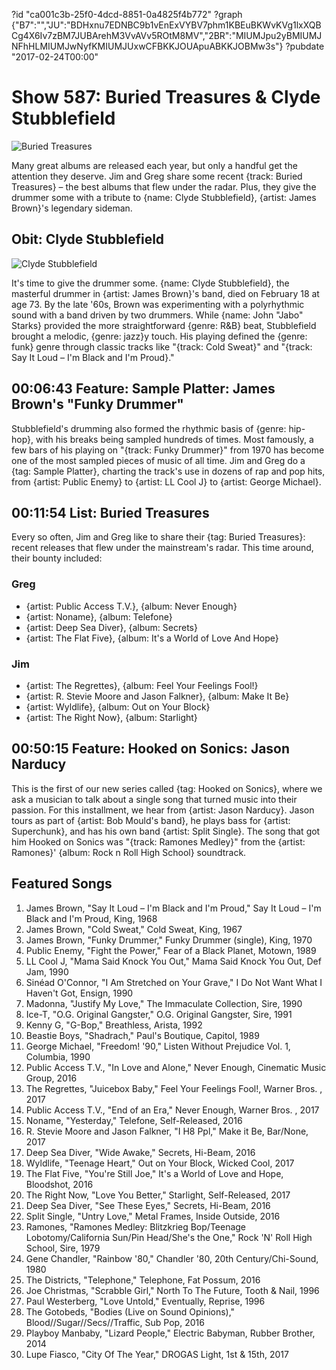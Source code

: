 ?id "ca001c3b-25f0-4dcd-8851-0a4825f4b772"
?graph {"B7":"","JU":"BDHxnu7EDNBC9b1vEnExVYBV7phm1KBEuBKWvKVg1lxXQBCg4X6Iv7zBM7JUBArehM3VvAVv5ROtM8MV","2BR":"MIUMJpu2yBMIUMJNFhHLMIUMJwNyfKMIUMJUxwCFBKKJOUApuABKKJOBMw3s"}
?pubdate "2017-02-24T00:00"
# Show 587: Buried Treasures & Clyde Stubblefield

![Buried Treasures](https://static.soundopinions.org/images/2017/buriedtreasures2017_web.jpg)

Many great albums are released each year, but only a handful get the attention they deserve. Jim and Greg share some recent {track: Buried Treasures} – the best albums that flew under the radar. Plus, they give the drummer some with a tribute to {name: Clyde Stubblefield}, {artist: James Brown}'s legendary sideman.

## Obit: Clyde Stubblefield
![Clyde Stubblefield](https://static.soundopinions.org/images/2017/clydestubblefield.jpg)

It's time to give the drummer some. {name: Clyde Stubblefield}, the masterful drummer in {artist: James Brown}'s band, died on February 18 at age 73. By the late '60s, Brown was experimenting with a polyrhythmic sound with a band driven by two drummers. While {name: John "Jabo" Starks} provided the more straightforward {genre: R&B} beat, Stubblefield brought a melodic, {genre: jazz}y touch. His playing defined the {genre: funk} genre through classic tracks like "{track: Cold Sweat}" and "{track: Say It Loud – I'm Black and I'm Proud}."

## 00:06:43 Feature: Sample Platter: James Brown's "Funky Drummer"
Stubblefield's drumming also formed the rhythmic basis of {genre: hip-hop}, with his breaks being sampled hundreds of times. Most famously, a few bars of his playing on "{track: Funky Drummer}" from 1970 has become one of the most sampled pieces of music of all time. Jim and Greg do a {tag: Sample Platter}, charting the track's use in dozens of rap and pop hits, from {artist: Public Enemy} to {artist: LL Cool J} to {artist: George Michael}.

## 00:11:54 List: Buried Treasures

Every so often, Jim and Greg like to share their {tag: Buried Treasures}: recent releases that flew under the mainstream's radar. This time around, their bounty included:

### Greg
- {artist: Public Access T.V.}, {album: Never Enough}
- {artist: Noname}, {album: Telefone}
- {artist: Deep Sea Diver}, {album: Secrets}
- {artist: The Flat Five}, {album: It's a World of Love And Hope}

### Jim
- {artist: The Regrettes}, {album: Feel Your Feelings Fool!}
- {artist: R. Stevie Moore and Jason Falkner}, {album: Make It Be}
- {artist: Wyldlife}, {album: Out on Your Block}
- {artist: The Right Now}, {album: Starlight}


## 00:50:15 Feature: Hooked on Sonics: Jason Narducy
This is the first of our new series called {tag: Hooked on Sonics}, where we ask a musician to talk about a single song that turned music into their passion. For this installment, we hear from {artist: Jason Narducy}. Jason tours as part of {artist: Bob Mould's band}, he plays bass for {artist: Superchunk}, and has his own band {artist: Split Single}. The song that got him Hooked on Sonics was "{track: Ramones Medley}" from the {artist: Ramones}' {album: Rock n Roll High School} soundtrack.

## Featured Songs
1. James Brown, "Say It Loud – I'm Black and I'm Proud," Say It Loud – I'm Black and I'm Proud, King, 1968
1. James Brown, "Cold Sweat," Cold Sweat, King, 1967
1. James Brown, "Funky Drummer," Funky Drummer (single), King, 1970
1. Public Enemy, "Fight the Power," Fear of a Black Planet, Motown, 1989
1. LL Cool J, "Mama Said Knock You Out," Mama Said Knock You Out, Def Jam, 1990
1. Sinéad O'Connor, "I Am Stretched on Your Grave," I Do Not Want What I Haven't Got, Ensign, 1990
1. Madonna, "Justify My Love," The Immaculate Collection, Sire, 1990
1. Ice-T, "O.G. Original Gangster," O.G. Original Gangster, Sire, 1991
1. Kenny G, "G-Bop," Breathless, Arista, 1992
1. Beastie Boys, "Shadrach," Paul's Boutique, Capitol, 1989
1. George Michael, "Freedom! '90," Listen Without Prejudice Vol. 1, Columbia, 1990
1. Public Access T.V., "In Love and Alone," Never Enough, Cinematic Music Group, 2016
1. The Regrettes, "Juicebox Baby," Feel Your Feelings Fool!, Warner Bros. , 2017
1. Public Access T.V., "End of an Era," Never Enough, Warner Bros. , 2017
1. Noname, "Yesterday," Telefone, Self-Released, 2016
1. R. Stevie Moore and Jason Falkner, "I H8 Ppl," Make it Be, Bar/None, 2017
1. Deep Sea Diver, "Wide Awake," Secrets, Hi-Beam, 2016
1. Wyldlife, "Teenage Heart," Out on Your Block, Wicked Cool, 2017
1. The Flat Five, "You're Still Joe," It's a World of Love and Hope, Bloodshot, 2016
1. The Right Now, "Love You Better," Starlight, Self-Released, 2017
1. Deep Sea Diver, "See These Eyes," Secrets, Hi-Beam, 2016
1. Split Single, "Untry Love," Metal Frames, Inside Outside, 2016
1. Ramones, "Ramones Medley: Blitzkrieg Bop/Teenage Lobotomy/California Sun/Pin Head/She's the One," Rock 'N' Roll High School, Sire, 1979
1. Gene Chandler, "Rainbow '80," Chandler '80, 20th Century/Chi-Sound, 1980
1. The Districts, "Telephone," Telephone, Fat Possum, 2016
1. Joe Christmas, "Scrabble Girl," North To The Future, Tooth & Nail, 1996
1. Paul Westerberg, "Love Untold," Eventually, Reprise, 1996
1. The Gotobeds, "Bodies (Live on Sound Opinions)," Blood//Sugar//Secs//Traffic, Sub Pop, 2016
1. Playboy Manbaby, "Lizard People," Electric Babyman, Rubber Brother, 2014
1. Lupe Fiasco, "City Of The Year," DROGAS Light, 1st & 15th, 2017

